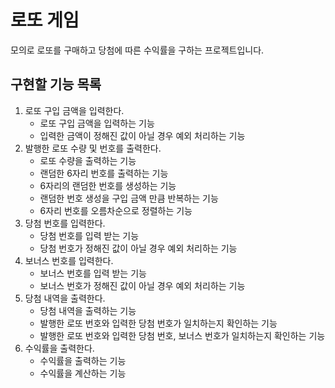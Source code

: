 # 로또 게임

모의로 로또를 구매하고 당첨에 따른 수익률을 구하는 프로젝트입니다.

## 구현할 기능 목록

1. 로또 구입 금액을 입력한다.
    + 로또 구입 금액을 입력하는 기능
    + 입력한 금액이 정해진 값이 아닐 경우 예외 처리하는 기능
2. 발행한 로또 수량 및 번호를 출력한다.
    + 로또 수량을 출력하는 기능
    + 랜덤한 6자리 번호를 출력하는 기능
    + 6자리의 랜덤한 번호를 생성하는 기능
    + 랜덤한 번호 생성을 구입 금액 만큼 반복하는 기능
    + 6자리 번호를 오름차순으로 정렬하는 기능
3. 당첨 번호를 입력한다.
    + 당첨 번호를 입력 받는 기능
    + 당첨 번호가 정해진 값이 아닐 경우 예외 처리하는 기능
4. 보너스 번호를 입력한다.
    + 보너스 번호를 입력 받는 기능
    + 보너스 번호가 정해진 값이 아닐 경우 예외 처리하는 기능
5. 당첨 내역을 출력한다.
    + 당첨 내역을 출력하는 기능
    + 발행한 로또 번호와 입력한 당첨 번호가 일치하는지 확인하는 기능
    + 발행한 로또 번호와 입력한 당첨 번호, 보너스 번호가 일치하는지 확인하는 기능
6. 수익률을 출력한다.
    + 수익률을 출력하는 기능
    + 수익률을 계산하는 기능
